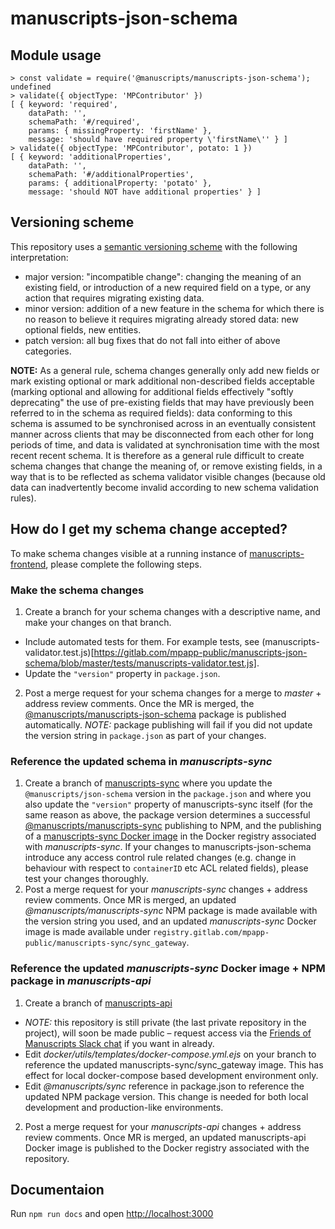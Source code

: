 # manuscripts-json-schema

## Module usage

```
> const validate = require('@manuscripts/manuscripts-json-schema');
undefined
> validate({ objectType: 'MPContributor' })
[ { keyword: 'required',
    dataPath: '',
    schemaPath: '#/required',
    params: { missingProperty: 'firstName' },
    message: 'should have required property \'firstName\'' } ]
> validate({ objectType: 'MPContributor', potato: 1 })
[ { keyword: 'additionalProperties',
    dataPath: '',
    schemaPath: '#/additionalProperties',
    params: { additionalProperty: 'potato' },
    message: 'should NOT have additional properties' } ]
```

## Versioning scheme

This repository uses a [semantic versioning scheme](https://semver.org/) with the following interpretation:

- major version: "incompatible change": changing the meaning of an existing field, or introduction of a new required field on a type, or any action that requires migrating existing data.
- minor version: addition of a new feature in the schema for which there is no reason to believe it requires migrating already stored data: new optional fields, new entities.
- patch version: all bug fixes that do not fall into either of above categories.

**NOTE:** As a general rule, schema changes generally only add new fields or mark existing optional or mark additional non-described fields acceptable (marking optional and allowing for additional fields effectively "softly deprecating" the use of pre-existing fields that may have previously been referred to in the schema as required fields): data conforming to this schema is assumed to be synchronised across in an eventually consistent manner across clients that may be disconnected from each other for long periods of time, and data is validated at synchronisation time with the most recent recent schema. It is therefore as a general rule difficult to create schema changes that change the meaning of, or remove existing fields, in a way that is to be reflected as schema validator visible changes (because old data can inadvertently become invalid according to new schema validation rules).

## How do I get my schema change accepted?

To make schema changes visible at a running instance of [manuscripts-frontend](https://gitlab.com/mpapp-public/manuscripts-frontend), please complete the following steps.

### Make the schema changes

1. Create a branch for your schema changes with a descriptive name, and make your changes on that branch.
  - Include automated tests for them. For example tests, see (manuscripts-validator.test.js)[https://gitlab.com/mpapp-public/manuscripts-json-schema/blob/master/tests/manuscripts-validator.test.js].
  - Update the `"version"` property in `package.json`.
2. Post a merge request for your schema changes for a merge to *master* + address review comments. Once the MR is merged, the [@manuscripts/manuscripts-json-schema](https://www.npmjs.com/package/@manuscripts/manuscripts-json-schema) package is published automatically. *NOTE:* package publishing will fail if you did not update the version string in `package.json` as part of your changes.

### Reference the updated schema in *manuscripts-sync*

1. Create a branch of [manuscripts-sync](http://gitlab.com/mpapp-public/manuscripts-sync) where you update the `@manuscripts/json-schema` version in the `package.json` and where you also update the `"version"` property of manuscripts-sync itself (for the same reason as above, the package version determines a successful [@manuscripts/manuscripts-sync](https://www.npmjs.com/package/@manuscripts/manuscripts-sync) publishing to NPM, and the publishing of a [manuscripts-sync Docker image](https://gitlab.com/mpapp-public/manuscripts-sync/container_registry) in the Docker registry associated with *manuscripts-sync*. If your changes to manuscripts-json-schema introduce any access control rule related changes (e.g. change in behaviour with respect to `containerID` etc ACL related fields), please test your changes thoroughly.
2. Post a merge request for your *manuscripts-sync* changes + address review comments. Once MR is merged, an updated *@manuscripts/manuscripts-sync* NPM package is made available with the version string you used, and an updated *manuscripts-sync* Docker image is made available under `registry.gitlab.com/mpapp-public/manuscripts-sync/sync_gateway`.

### Reference the updated *manuscripts-sync* Docker image + NPM package in *manuscripts-api*

1. Create a branch of [manuscripts-api](https://gitlab.com/mpapp-private/manuscripts-api)
  - *NOTE:* this repository is still private (the last private repository in the project), will soon be made public – request access via the [Friends of Manuscripts Slack chat](https://manuscripts-friends-slack.herokuapp.com/) if you want in already.
  - Edit *docker/utils/templates/docker-compose.yml.ejs* on your branch to reference the updated manuscripts-sync/sync_gateway image. This has effect for local docker-compose based development environment only.
  - Edit *@manuscripts/sync* reference in package.json to reference the updated NPM package version. This change is needed for both local development and production-like environments.
2. Post a merge request for your *manuscripts-api* changes + address review comments. Once MR is merged, an updated manuscripts-api Docker image is published to the Docker registry associated with the repository.

## Documentaion

Run `npm run docs` and open [http://localhost:3000](http://localhost:3000)